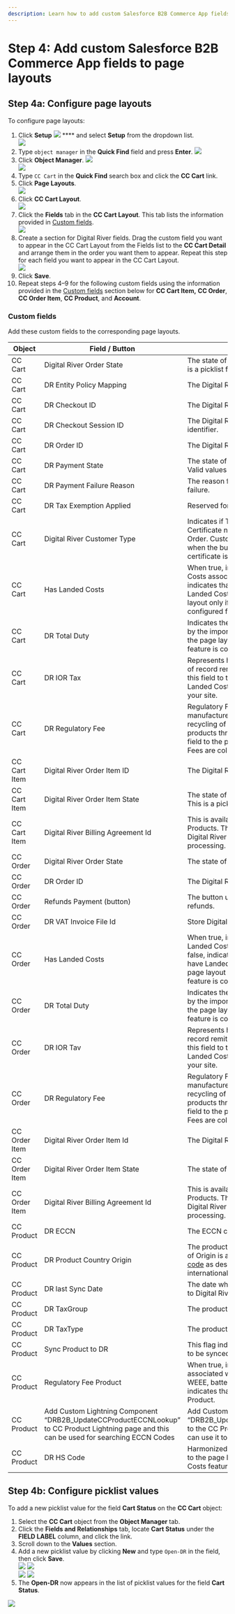 ```yaml
---
description: Learn how to add custom Salesforce B2B Commerce App fields to page layouts
---
```


# Step 4: Add custom Salesforce B2B Commerce App fields to page layouts

## Step 4a: Configure page layouts

To configure page layouts:

1. Click **Setup** ![](<../.gitbook/assets/setup (1).png>) **** and select **Setup** from the dropdown list.\
   &#x20;![](../.gitbook/assets/Search-for-object-manager.png)&#x20;
2. Type `object manager` in the **Quick Find** field and press **Enter**. ![](broken-reference)&#x20;
3. Click **Object Manager**.  ![](broken-reference) \
   ![](<../.gitbook/assets/install-dr-b2b-api-connector9 (1).png>)
4. Type `CC Cart` in the **Quick Find** search box and click the **CC Cart** link. &#x20;
5. Click **Page Layouts**. \
   ![](<../.gitbook/assets/Install DR B2B API Connector10.png>)
6. Click **CC Cart Layout**.\
   &#x20;![](<../.gitbook/assets/Install DR B2B API Connector11.png>) &#x20;
7. Click the **Fields** tab in the **CC Cart Layout**. This tab lists the information provided in [Custom fields](step-4-add-custom-salesforce-b2b-commerce-app-fields-to-page-layouts.md#custom-fields).\
   &#x20;![](<../.gitbook/assets/Install DR B2B API Connector12.png>)&#x20;
8. Create a section for Digital River fields. Drag the custom field you want to appear in the CC Cart Layout from the Fields list to the **CC Cart Detail** and arrange them in the order you want them to appear. Repeat this step for each field you want to appear in the CC Cart Layout.\
   &#x20;![](<../.gitbook/assets/Install DR B2B API Connector13.jpg>)&#x20;
9. Click **Save**.
10. Repeat steps 4–9 for the following custom fields using the information provided in the  [Custom fields](step-4-add-custom-salesforce-b2b-commerce-app-fields-to-page-layouts.md#custom-fields) section below for **CC Cart Item,** **CC Order**, **CC Order Item**, **CC Product**, and **Account**.

### Custom fields

Add these custom fields to the corresponding page layouts.

| Object        | Field / Button                                                                                                                               | Description                                                                                                                                                                                                                           |
| ------------- | -------------------------------------------------------------------------------------------------------------------------------------------- | ------------------------------------------------------------------------------------------------------------------------------------------------------------------------------------------------------------------------------------- |
| CC Cart       | Digital River Order State                                                                                                                    | The state of the Digital River order. This is a picklist field.                                                                                                                                                                       |
| CC Cart       | DR Entity Policy Mapping                                                                                                                     | The Digital River business entity.                                                                                                                                                                                                    |
| CC Cart       | DR Checkout ID                                                                                                                               | The Digital River checkout identifier.                                                                                                                                                                                                |
| CC Cart       | DR Checkout Session ID                                                                                                                       | The Digital River checkout session identifier.                                                                                                                                                                                        |
| CC Cart       | DR Order ID                                                                                                                                  | The Digital River order identifier.                                                                                                                                                                                                   |
| CC Cart       | DR Payment State                                                                                                                             | The state of the Digital River payment. Valid values are `Successful` and `Declined`.                                                                                                                                                 |
| CC Cart       | DR Payment Failure Reason                                                                                                                    | The reason for Digital River payment failure.                                                                                                                                                                                         |
| CC Cart       | DR Tax Exemption Applied                                                                                                                     | Reserved for future use                                                                                                                                                                                                               |
| CC Cart       | Digital River Customer Type                                                                                                                  | Indicates if Tax Identifier or Tax Certificate needs to be applied to the Order. Customer Type will be business when the business tax identifier or tax certificate is applied to an order.                                           |
| CC Cart       | Has Landed Costs                                                                                                                             | When true, indicates the Cart has Landed Costs associated with it. When false, indicates that the Cart does not have Landed Costs. Add this field to the page layout only if the Landed Costs feature is configured for your site.    |
| CC Cart       | DR Total Duty                                                                                                                                | Indicates the total amount of duty levied by the importing country. Add this field to the page layout only if the Landed Costs feature is configured for your site.                                                                   |
| CC Cart       | DR IOR Tax                                                                                                                                   | Represents how much taxes the importer of record remits to the government. Add this field to the page layout only if the Landed Costs feature is configured for your site.                                                            |
| CC Cart       | DR Regulatory Fee                                                                                                                            | Regulatory Fees collected to address the manufacture, use, recovery, and recycling of Consumer Electronics products throughout the world. Add this field to the page layout only if Regulatory Fees are collected by the Client.      |
| CC Cart Item  | Digital River Order Item ID                                                                                                                  | The Digital River order item identifier                                                                                                                                                                                               |
| CC Cart Item  | Digital River Order Item State                                                                                                               | The state of the Digital River order item. This is a picklist field.                                                                                                                                                                  |
| CC Cart Item  | Digital River Billing Agreement Id                                                                                                           | This is available only for Subscription Products. This value will be sent to Digital River during recurring payment processing.                                                                                                       |
| CC Order      | Digital River Order State                                                                                                                    | The state of the Digital River order.                                                                                                                                                                                                 |
| CC Order      | DR Order ID                                                                                                                                  | The Digital River order identifier.                                                                                                                                                                                                   |
| CC Order      | Refunds Payment (button)                                                                                                                     | The button used to handle Digital River refunds.                                                                                                                                                                                      |
| CC Order      | DR VAT Invoice File Id                                                                                                                       | Store Digital River invoice file ID.                                                                                                                                                                                                  |
| CC Order      | Has Landed Costs                                                                                                                             | When true, indicates the Order has Landed Costs associated with it. When false, indicates that the Order does not have Landed Costs. Add this field to the page layout only if the Landed Costs feature is configured for your site.  |
| CC Order      | DR Total Duty                                                                                                                                | Indicates the total amount of duty levied by the importing country. Add this field to the page layout only if the Landed Costs feature is configured for your site.                                                                   |
| CC Order      | DR IOR Tav                                                                                                                                   | Represents how much tax the importer of record remits to the government. Add this field to the page layout only if the Landed Costs feature is configured for your site.                                                              |
| CC Order      | DR Regulatory Fee                                                                                                                            | Regulatory Fees collected to address the manufacture, use, recovery, and recycling of Consumer Electronics products throughout the world. Add this field to the page layout only if Regulatory Fees are collected by the Client.      |
| CC Order Item | Digital River Order Item Id                                                                                                                  | The Digital River order item identifier.                                                                                                                                                                                              |
| CC Order Item | Digital River Order Item State                                                                                                               | The state of the Digital River order item.                                                                                                                                                                                            |
| CC Order Item | Digital River Billing Agreement Id                                                                                                           | This is available only for Subscription Products. This value will be sent to Digital River during recurring payment processing.                                                                                                       |
| CC Product    | DR ECCN                                                                                                                                      | The ECCN code assigned to the product.                                                                                                                                                                                                |
| CC Product    | DR Product Country Origin                                                                                                                    | The product's Country of Origin. Country of Origin is a two-letter [Alpha-2 country code](https://www.iban.com/country-codes) as described in the [ISO 3166](https://www.iso.org/iso-3166-country-codes.html) international standard. |
| CC Product    | DR last Sync Date                                                                                                                            | The date when Product was last synced to Digital River.                                                                                                                                                                               |
| CC Product    | DR TaxGroup                                                                                                                                  | The product's tax group.                                                                                                                                                                                                              |
| CC Product    | DR TaxType                                                                                                                                   | The product’s tax type.                                                                                                                                                                                                               |
| CC Product    | Sync Product to DR                                                                                                                           | This flag indicates if this product needs to be synced to Digital River                                                                                                                                                               |
| CC Product    | Regulatory Fee Product                                                                                                                       | When true, indicates the product is associated with a regulatory fee such as WEEE, battery, and so on. When false, indicates that the product is a regular CC Product.                                                                |
| CC Product    | Add Custom Lightning Component “DRB2B\_UpdateCCProductECCNLookup” to CC Product Lightning page and this can be used for searching ECCN Codes | Add Custom Lightning Component “DRB2B\_UpdateCCProductECCNLookup” to the CC Product Lightning page so you can use it to search ECCN Codes.                                                                                            |
| CC Product    | DR HS Code                                                                                                                                   | Harmonized System Code. Add this field to the page layout only if the Landed Costs feature is configured for your site.                                                                                                               |

## Step 4b: Configure picklist values

To add a new picklist value for the field **Cart Status** on the **CC Cart** object:

1. Select the **CC Cart** object from the **Object Manager** tab.
2. Click the **Fields and Relationships** tab, locate **Cart Status** under the **FIELD LABEL** column, and click the link.
3. Scroll down to the **Values** section.
4. Add a new picklist value by clicking **New** and type `Open-DR` in the field, then click **Save**.\
   &#x20;![](../.gitbook/assets/ClickNew.jpg) ![](broken-reference) \
   &#x20;![](../.gitbook/assets/AddCartStatus.jpg)  ![](broken-reference) &#x20;
5. The **Open-DR** now appears in the list of picklist values for the field **Cart Status**.

![](../.gitbook/assets/NewCartStatus.jpg)

